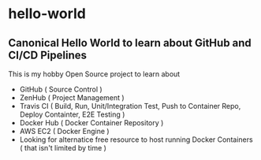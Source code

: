 # hello-world
## Canonical Hello World to learn about GitHub and CI/CD Pipelines

This is my hobby Open Source project to learn about
* GitHub ( Source Control )
* ZenHub ( Project Management )
* Travis CI ( Build, Run, Unit/Integration Test, Push to Container Repo, Deploy Containter, E2E Testing )
* Docker Hub ( Docker Container Repository )
* AWS EC2 ( Docker Engine )
 * Looking for alternatice free resource to host running Docker Containers ( that isn't limited by time )
